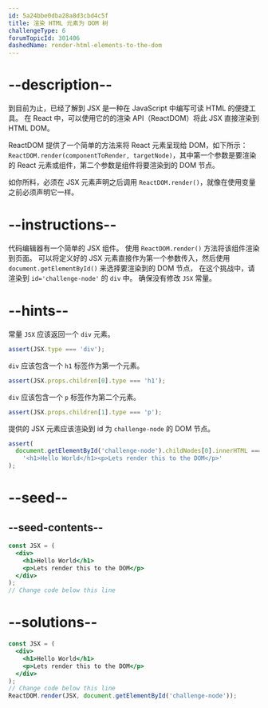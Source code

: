 ```yaml
---
id: 5a24bbe0dba28a8d3cbd4c5f
title: 渲染 HTML 元素为 DOM 树
challengeType: 6
forumTopicId: 301406
dashedName: render-html-elements-to-the-dom
---
```


# --description--

到目前为止，已经了解到 JSX 是一种在 JavaScript 中编写可读 HTML 的便捷工具。 在 React 中，可以使用它的的渲染 API（ReactDOM）将此 JSX 直接渲染到 HTML DOM。

ReactDOM 提供了一个简单的方法来将 React 元素呈现给 DOM，如下所示：`ReactDOM.render(componentToRender, targetNode)`，其中第一个参数是要渲染的 React 元素或组件，第二个参数是组件将要渲染到的 DOM 节点。

如你所料，必须在 JSX 元素声明之后调用 `ReactDOM.render()`，就像在使用变量之前必须声明它一样。

# --instructions--

代码编辑器有一个简单的 JSX 组件。 使用 `ReactDOM.render()` 方法将该组件渲染到页面。 可以将定义好的 JSX 元素直接作为第一个参数传入，然后使用 `document.getElementById()` 来选择要渲染到的 DOM 节点， 在这个挑战中，请渲染到 `id='challenge-node'` 的 `div` 中。 确保没有修改 `JSX` 常量。

# --hints--

常量 `JSX` 应该返回一个 `div` 元素。

```js
assert(JSX.type === 'div');
```

`div` 应该包含一个 `h1` 标签作为第一个元素。

```js
assert(JSX.props.children[0].type === 'h1');
```

`div` 应该包含一个 `p` 标签作为第二个元素。

```js
assert(JSX.props.children[1].type === 'p');
```

提供的 JSX 元素应该渲染到 id 为 `challenge-node` 的 DOM 节点。

```js
assert(
  document.getElementById('challenge-node').childNodes[0].innerHTML ===
    '<h1>Hello World</h1><p>Lets render this to the DOM</p>'
);
```

# --seed--

## --seed-contents--

```jsx
const JSX = (
  <div>
    <h1>Hello World</h1>
    <p>Lets render this to the DOM</p>
  </div>
);
// Change code below this line
```

# --solutions--

```jsx
const JSX = (
  <div>
    <h1>Hello World</h1>
    <p>Lets render this to the DOM</p>
  </div>
);
// Change code below this line
ReactDOM.render(JSX, document.getElementById('challenge-node'));
```
